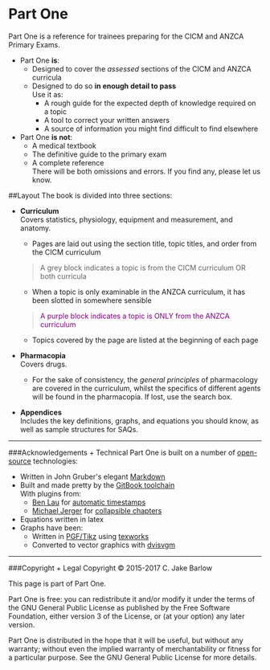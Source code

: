 # Part One

Part One is a reference for trainees preparing for the CICM and ANZCA Primary Exams.
* Part One **is**:
    * Designed to cover the *assessed* sections of the CICM and ANZCA curricula
    * Designed to do so **in enough detail to pass**  
    Use it as:
        * A rough guide for the expected depth of knowledge required on a topic
        * A tool to correct your written answers
        * A source of information you might find difficult to find elsewhere
* Part One **is not**:
    * A medical textbook
    * The definitive guide to the primary exam  
    * A complete reference  
    There will be both omissions and errors. If you find any, please let us know.
    

##Layout
The book is divided into three sections:
* **Curriculum**  
Covers statistics, physiology, equipment and measurement, and anatomy.
    * Pages are laid out using the section title, topic titles, and order from the CICM curriculum  
    > A grey block indicates a topic is from the CICM curriculum OR both curricula
    * When a topic is only examinable in the ANZCA curriculum, it has been slotted in somewhere sensible
    > <p style="color:purple";>A purple block indicates a topic is ONLY from the ANZCA curriculum</p>
    * Topics covered by the page are listed at the beginning of each page



        
* **Pharmacopia**  
Covers drugs.
    * For the sake of consistency, the *general principles* of pharmacology are covered in the curriculum, whilst the specifics of different agents will be found in the pharmacopia. If lost, use the search box.

    
* **Appendices**  
Includes the key definitions, graphs, and equations you should know, as well as sample structures for SAQs.

---

###Acknowledgements + Technical
Part One is built on a number of [open-source](https://opensource.org/) technologies:
* Written in John Gruber's elegant [Markdown](https://daringfireball.net/projects/markdown/)
* Built and made pretty by the [GitBook toolchain](https://toolchain.gitbook.com/)    
With plugins from:
    * [Ben Lau](https://github.com/L3au) for [automatic timestamps](https://github.com/L3au/gitbook-plugin-git-author)
    * [Michael Jerger](https://github.com/jerger) for [collapsible chapters](https://github.com/DomainDrivenArchitecture/gitbook-plugin-expandable-chapters)
* Equations written in latex
* Graphs have been:
    * Written in [PGF/Tikz](https://ctan.org/pkg/pgf) using [texworks](https://www.tug.org/texworks/)
    * Converted to vector graphics with [dvisvgm](http://dvisvgm.bplaced.net/)


---

###Copyright + Legal
Copyright © 2015-2017 C. Jake Barlow

This page is part of Part One.

Part One is free: you can redistribute it and/or modify it under the terms of the GNU General Public License as published by the Free Software Foundation, either version 3 of the License, or (at your option) any later version.

Part One is distributed in the hope that it will be useful, but without any warranty; without even the implied warranty of merchantability or fitness for a particular purpose.  See the GNU General Public License for more details.
